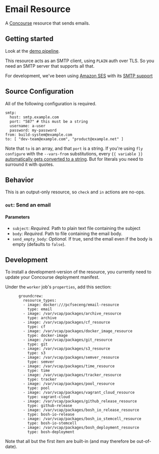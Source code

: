 # Email Resource

A [Concourse](http://concourse.ci) resource that sends emails.

## Getting started
Look at the [demo pipeline](https://github.com/pivotal-cf/email-resource/blob/master/ci/demo-pipeline.yml).

This resource acts as an SMTP client, using `PLAIN` auth over TLS.  So you need an SMTP server that supports all that.

For development, we've been using [Amazon SES](https://aws.amazon.com/ses/) with its [SMTP support](http://docs.aws.amazon.com/ses/latest/DeveloperGuide/smtp-credentials.html)

## Source Configuration
All of the following configuration is required.
```
smtp:
  host: smtp.example.com
  port: "587" # this must be a string
  username: a-user
  password: my-password
from: build-system@example.com
to: [ "dev-team@example.com", "product@example.net" ]
```
Note that `to` is an array, and that `port` is a string.
If you're using `fly configure` with the `--vars-from` substitutions, every `{{ variable }}` 
[automatically gets converted to a string](http://concourse.ci/fly-cli.html).
But for literals you need to surround it with quotes.

## Behavior

This is an output-only resource, so `check` and `in` actions are no-ops.

### `out`: Send an email

#### Parameters

* `subject`: *Required.* Path to plain text file containing the subject
* `body`: *Required.* Path to file containing the email body.
* `send_empty_body`: *Optional.* If true, send the email even if the body is empty (defaults to `false`).


## Development
To install a development-version of the resource, you currently need to update your Concourse deployment manifest.

Under the `worker` job's `properties`, add this section:
```
      groundcrew:
        resource_types:
        - image: docker:///pcfseceng/email-resource
          type: email
        - image: /var/vcap/packages/archive_resource
          type: archive
        - image: /var/vcap/packages/cf_resource
          type: cf
        - image: /var/vcap/packages/docker_image_resource
          type: docker-image
        - image: /var/vcap/packages/git_resource
          type: git
        - image: /var/vcap/packages/s3_resource
          type: s3
        - image: /var/vcap/packages/semver_resource
          type: semver
        - image: /var/vcap/packages/time_resource
          type: time
        - image: /var/vcap/packages/tracker_resource
          type: tracker
        - image: /var/vcap/packages/pool_resource
          type: pool
        - image: /var/vcap/packages/vagrant_cloud_resource
          type: vagrant-cloud
        - image: /var/vcap/packages/github_release_resource
          type: github-release
        - image: /var/vcap/packages/bosh_io_release_resource
          type: bosh-io-release
        - image: /var/vcap/packages/bosh_io_stemcell_resource
          type: bosh-io-stemcell
        - image: /var/vcap/packages/bosh_deployment_resource
          type: bosh-deployment
```

Note that all but the first item are built-in (and may therefore be out-of-date).
